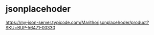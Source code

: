 # jsonplacehoder

https://my-json-server.typicode.com/Maritho/jsonplacehoder/product?SKU=BUP-56471-00330
